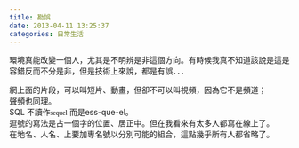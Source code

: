 ```yaml
---
title: 勘誤
date: 2013-04-11 13:25:37
categories: 日常生活
---
```


環境真能改變一個人，尤其是不明辨是非這個方向。有時候我真不知道該說是這是容錯反而不分是非，但是技術上來說，都是有誤．．．  
  
網上面的片段，可以叫短片、動畫，但卻不可以叫視頻，因為它不是頻道；  
聲頻也同理。  
<span class="st">SQL </span>不讀作<span style="font-family:verdana;font-size:12px;color:#000000;">sequel</span> 而是ess-que-el。  
逗號的寫法是占一個字的位置、居正中。但在我看來有太多人都寫在線上了。  
在地名、人名、上要加專名號以分別可能的組合，這點幾乎所有人都省略了。